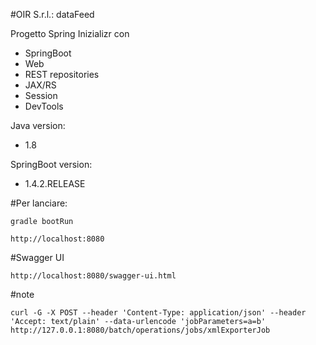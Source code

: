 #OIR S.r.l.: dataFeed

Progetto Spring Inizializr con
- SpringBoot
- Web
- REST repositories
- JAX/RS
- Session
- DevTools

Java version:
- 1.8

SpringBoot version:
- 1.4.2.RELEASE

#Per lanciare:

    gradle bootRun

    http://localhost:8080
    
#Swagger UI
    
    http://localhost:8080/swagger-ui.html
    
#note
    
    curl -G -X POST --header 'Content-Type: application/json' --header 'Accept: text/plain' --data-urlencode 'jobParameters=a=b' http://127.0.0.1:8080/batch/operations/jobs/xmlExporterJob
    